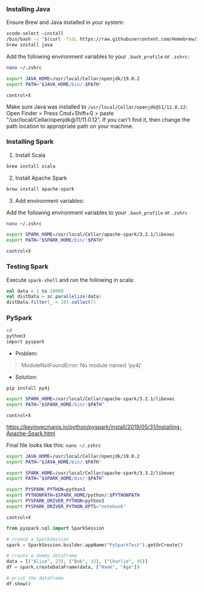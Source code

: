 
### Installing Java

Ensure Brew and Java installed in your system:

```bash
xcode-select –install
/bin/bash -c "$(curl -fsSL https://raw.githubusercontent.com/Homebrew/install/master/install.sh)"
brew install java
```

Add the following environment variables to your `.bash_profile` or `.zshrc`:
```bash
nano ~/.zshrc  
```

```bash
export JAVA_HOME=/usr/local/Cellar/openjdk/19.0.2
export PATH="$JAVA_HOME/bin/:$PATH"
```
`control+X`



Make sure Java was installed to `/usr/local/Cellar/openjdk@11/11.0.12`: Open Finder > Press Cmd+Shift+G > paste "/usr/local/Cellar/openjdk@11/11.0.12". If you can't find it, then change the path location to appropriate path on your machine.

### Installing Spark

1. Install Scala

```bash
brew install scala
```

2. Install Apache Spark

```bash
brew install apache-spark
```

3. Add environment variables: 

Add the following environment variables to your `.bash_profile` or `.zshrc`

```bash
nano ~/.zshrc  
```

```bash
export SPARK_HOME=/usr/local/Cellar/apache-spark/3.2.1/libexec
export PATH="$SPARK_HOME/bin/:$PATH"
```
`control+X`

### Testing Spark

Execute `spark-shell` and run the following in scala:

```scala
val data = 1 to 10000
val distData = sc.parallelize(data)
distData.filter(_ < 10).collect()
```


### PySpark
```bash
cd 
python3
import pyspark
```

+ Problem:
>ModuleNotFoundError: No module named 'py4j'
+ Solution:
```
pip install py4j
```




```bash
export SPARK_HOME=/usr/local/Cellar/apache-spark/3.2.1/libexec
export PATH="$SPARK_HOME/bin/:$PATH"
```
`control+X`

https://kevinvecmanis.io/python/pyspark/install/2019/05/31/Installing-Apache-Spark.html

Final file looks like this:
`nano ~/.zshrc`

```bash
export JAVA_HOME=/usr/local/Cellar/openjdk/19.0.2
export PATH="$JAVA_HOME/bin/:$PATH"

export SPARK_HOME=/usr/local/Cellar/apache-spark/3.3.2/libexec
export PATH="$SPARK_HOME/bin/:$PATH"

export PYSPARK_PYTHON=python3
export PYTHONPATH=$SPARK_HOME/python/:$PYTHONPATH
export PYSPARK_DRIVER_PYTHON=python3
export PYSPARK_DRIVER_PYTHON_OPTS="notebook"
```
`control+X`



```python
from pyspark.sql import SparkSession

# create a SparkSession
spark = SparkSession.builder.appName("PySparkTest").getOrCreate()

# create a dummy dataframe
data = [("Alice", 23), ("Bob", 32), ("Charlie", 45)]
df = spark.createDataFrame(data, ["Name", "Age"])

# print the dataframe
df.show()
```




